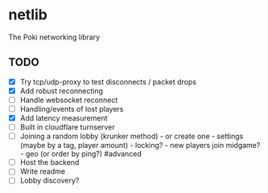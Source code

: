 # netlib

The Poki networking library

## TODO

- [x] Try tcp/udp-proxy to test disconnects / packet drops
- [x] Add robust reconnecting
- [ ] Handle websocket reconnect
- [ ] Handling/events of lost players
- [x] Add latency measurement
- [ ] Built in cloudflare turnserver
- [ ] Joining a random lobby (krunker method)
      - or create one
      - settings (maybe by a tag, player amount)
      - locking?
      - new players join midgame?
      - geo (or order by ping?) #advanced
- [ ] Host the backend
- [ ] Write readme
- [ ] Lobby discovery?
